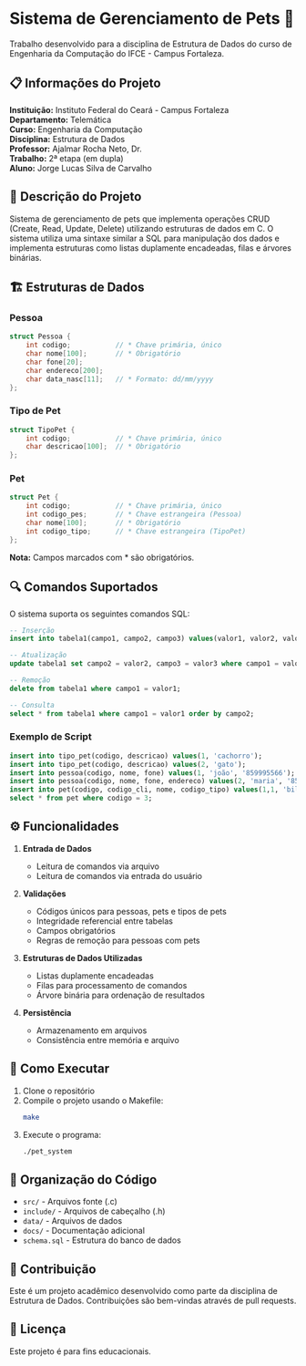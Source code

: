 # Sistema de Gerenciamento de Pets 🐾

Trabalho desenvolvido para a disciplina de Estrutura de Dados do curso de Engenharia da Computação do IFCE - Campus Fortaleza.

## 📋 Informações do Projeto

**Instituição:** Instituto Federal do Ceará - Campus Fortaleza  
**Departamento:** Telemática  
**Curso:** Engenharia da Computação  
**Disciplina:** Estrutura de Dados  
**Professor:** Ajalmar Rocha Neto, Dr.  
**Trabalho:** 2ª etapa (em dupla)  
**Aluno:** Jorge Lucas Silva de Carvalho  

## 📝 Descrição do Projeto

Sistema de gerenciamento de pets que implementa operações CRUD (Create, Read, Update, Delete) utilizando estruturas de dados em C. O sistema utiliza uma sintaxe similar a SQL para manipulação dos dados e implementa estruturas como listas duplamente encadeadas, filas e árvores binárias.

## 🏗️ Estruturas de Dados

### Pessoa
```c
struct Pessoa {
    int codigo;           // * Chave primária, único
    char nome[100];       // * Obrigatório
    char fone[20];        
    char endereco[200];   
    char data_nasc[11];   // * Formato: dd/mm/yyyy
};
```

### Tipo de Pet
```c
struct TipoPet {
    int codigo;           // * Chave primária, único
    char descricao[100];  // * Obrigatório
};
```

### Pet
```c
struct Pet {
    int codigo;           // * Chave primária, único
    int codigo_pes;       // * Chave estrangeira (Pessoa)
    char nome[100];       // * Obrigatório
    int codigo_tipo;      // * Chave estrangeira (TipoPet)
};
```

**Nota:** Campos marcados com * são obrigatórios.

## 🔍 Comandos Suportados

O sistema suporta os seguintes comandos SQL:

```sql
-- Inserção
insert into tabela1(campo1, campo2, campo3) values(valor1, valor2, valor3);

-- Atualização
update tabela1 set campo2 = valor2, campo3 = valor3 where campo1 = valor1;

-- Remoção
delete from tabela1 where campo1 = valor1;

-- Consulta
select * from tabela1 where campo1 = valor1 order by campo2;
```

### Exemplo de Script
```sql
insert into tipo_pet(codigo, descricao) values(1, 'cachorro');
insert into tipo_pet(codigo, descricao) values(2, 'gato');
insert into pessoa(codigo, nome, fone) values(1, 'joão', '859995566');
insert into pessoa(codigo, nome, fone, endereco) values(2, 'maria', '859996677', 'rua b, nr 202');
insert into pet(codigo, codigo_cli, nome, codigo_tipo) values(1,1, 'bilu', 2);
select * from pet where codigo = 3;
```

## ⚙️ Funcionalidades

1. **Entrada de Dados**
   - Leitura de comandos via arquivo
   - Leitura de comandos via entrada do usuário

2. **Validações**
   - Códigos únicos para pessoas, pets e tipos de pets
   - Integridade referencial entre tabelas
   - Campos obrigatórios
   - Regras de remoção para pessoas com pets

3. **Estruturas de Dados Utilizadas**
   - Listas duplamente encadeadas
   - Filas para processamento de comandos
   - Árvore binária para ordenação de resultados

4. **Persistência**
   - Armazenamento em arquivos
   - Consistência entre memória e arquivo

## 🚀 Como Executar

1. Clone o repositório
2. Compile o projeto usando o Makefile:
   ```bash
   make
   ```
3. Execute o programa:
   ```bash
   ./pet_system
   ```

## 📁 Organização do Código

- `src/` - Arquivos fonte (.c)
- `include/` - Arquivos de cabeçalho (.h)
- `data/` - Arquivos de dados
- `docs/` - Documentação adicional
- `schema.sql` - Estrutura do banco de dados

## 🤝 Contribuição

Este é um projeto acadêmico desenvolvido como parte da disciplina de Estrutura de Dados. Contribuições são bem-vindas através de pull requests.

## 📄 Licença

Este projeto é para fins educacionais.
